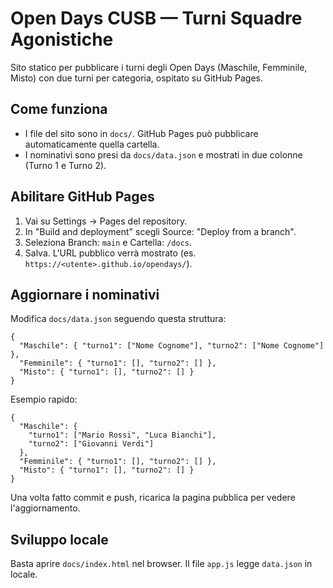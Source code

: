 # Open Days CUSB — Turni Squadre Agonistiche

Sito statico per pubblicare i turni degli Open Days (Maschile, Femminile, Misto) con due turni per categoria, ospitato su GitHub Pages.

## Come funziona

- I file del sito sono in `docs/`. GitHub Pages può pubblicare automaticamente quella cartella.
- I nominativi sono presi da `docs/data.json` e mostrati in due colonne (Turno 1 e Turno 2).

## Abilitare GitHub Pages

1. Vai su Settings → Pages del repository.
2. In "Build and deployment" scegli Source: "Deploy from a branch".
3. Seleziona Branch: `main` e Cartella: `/docs`.
4. Salva. L'URL pubblico verrà mostrato (es. `https://<utente>.github.io/opendays/`).

## Aggiornare i nominativi

Modifica `docs/data.json` seguendo questa struttura:

```
{
  "Maschile": { "turno1": ["Nome Cognome"], "turno2": ["Nome Cognome"] },
  "Femminile": { "turno1": [], "turno2": [] },
  "Misto": { "turno1": [], "turno2": [] }
}
```

Esempio rapido:

```
{
  "Maschile": {
    "turno1": ["Mario Rossi", "Luca Bianchi"],
    "turno2": ["Giovanni Verdi"]
  },
  "Femminile": { "turno1": [], "turno2": [] },
  "Misto": { "turno1": [], "turno2": [] }
}
```

Una volta fatto commit e push, ricarica la pagina pubblica per vedere l'aggiornamento.

## Sviluppo locale

Basta aprire `docs/index.html` nel browser. Il file `app.js` legge `data.json` in locale.

